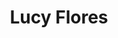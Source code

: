 ---
layout: default
tag: NV
title: Lucy Flores
image: http://ell.h-cdn.co/assets/cm/15/01/54a7514fce0ed_-_elle-01-lucy-h-elh.jpg
district: 4
party: Democrat
seat: House
---